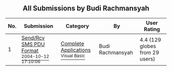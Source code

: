 ﻿<div align="center">

## All Submissions by Budi Rachmansyah

</div>

No.  | Submission | Category | By   | User Rating
---- | ---------- | -------- | ---- | -----------
1 | [Send/Rcv SMS PDU Format<br /><sup>2004-10-12 17:10:06</sup>](https://github.com/Planet-Source-Code/budi-rachmansyah-send-rcv-sms-pdu-format__1-54140) | [Complete Applications<br /><sup>Visual Basic</sup>](../ByCategory/complete-applications__1-27.md) | Budi Rachmansyah | 4.4 (129 globes from 29 users)
